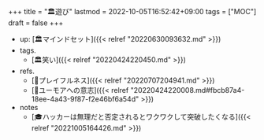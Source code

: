 +++
title = "🏛遊び"
lastmod = 2022-10-05T16:52:42+09:00
tags = ["MOC"]
draft = false
+++

-   up: [🏛マインドセット]({{< relref "20220630093632.md" >}})
-   tags.
    -   [🏛笑い]({{< relref "20220424220450.md" >}})
-   refs.
    -   [📝プレイフルネス]({{< relref "20220707204941.md" >}})
    -   [🔖ユーモアへの意志]({{< relref "20220424220008.md#fbcb87a4-18ee-4a43-9f87-f2e46bf6a54d" >}})
-   notes
    -   [🎓ハッカーは無理だと否定されるとワクワクして突破したくなる]({{< relref "20221005164426.md" >}})
